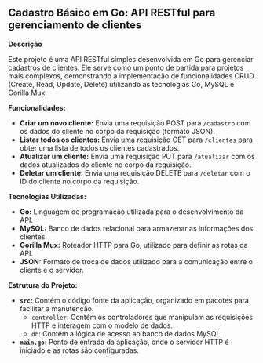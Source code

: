 ## Cadastro Básico em Go: API RESTful para gerenciamento de clientes

**Descrição**

Este projeto é uma API RESTful simples desenvolvida em Go para gerenciar cadastros de clientes. Ele serve como um ponto de partida para projetos mais complexos, demonstrando a implementação de funcionalidades CRUD (Create, Read, Update, Delete) utilizando as tecnologias Go, MySQL e Gorilla Mux.

**Funcionalidades:**

* **Criar um novo cliente:** Envia uma requisição POST para `/cadastro` com os dados do cliente no corpo da requisição (formato JSON).
* **Listar todos os clientes:** Envia uma requisição GET para `/clientes` para obter uma lista de todos os clientes cadastrados.
* **Atualizar um cliente:** Envia uma requisição PUT para `/atualizar` com os dados atualizados do cliente no corpo da requisição.
* **Deletar um cliente:** Envia uma requisição DELETE para `/deletar` com o ID do cliente no corpo da requisição.

**Tecnologias Utilizadas:**

* **Go:** Linguagem de programação utilizada para o desenvolvimento da API.
* **MySQL:** Banco de dados relacional para armazenar as informações dos clientes.
* **Gorilla Mux:** Roteador HTTP para Go, utilizado para definir as rotas da API.
* **JSON:** Formato de troca de dados utilizado para a comunicação entre o cliente e o servidor.

**Estrutura do Projeto:**

* **`src`:** Contém o código fonte da aplicação, organizado em pacotes para facilitar a manutenção.
  * `controller`: Contém os controladores que manipulam as requisições HTTP e interagem com o modelo de dados.
  * `db`: Contém a lógica de acesso ao banco de dados MySQL.
* **`main.go`:** Ponto de entrada da aplicação, onde o servidor HTTP é iniciado e as rotas são configuradas.


